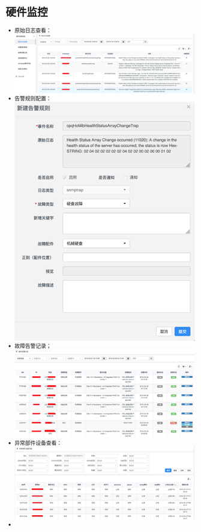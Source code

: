 ﻿# 硬件监控
- 原始日志查看：
![界面](../../../../image/AIDC/ARGUS-Monitoring/Server-Monitoring-Hardware-Monitor-Management-1.png)
- 告警规则配置：
![界面](../../../../image/AIDC/ARGUS-Monitoring/Server-Monitoring-Hardware-Monitor-Management-2.png)
- 故障告警记录；
![界面](../../../../image/AIDC/ARGUS-Monitoring/Server-Monitoring-Hardware-Monitor-Management-3.png)
- 异常部件设备查看：
![界面](../../../../image/AIDC/ARGUS-Monitoring/Server-Monitoring-Hardware-Monitor-Management-4.png)
- 
